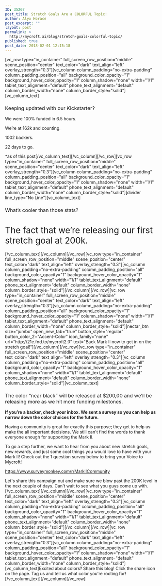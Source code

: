 ```yaml
---
ID: 35267
post_title: Stretch Goals Are a COLORFUL Topic!
author: Alyx Horace
post_excerpt: ""
layout: post
permalink: >
  http://mycroft.ai/blog/stretch-goals-colorful-topic/
published: true
post_date: 2018-02-01 12:15:18
---
```

[vc_row type="in_container" full_screen_row_position="middle" scene_position="center" text_color="dark" text_align="left" overlay_strength="0.3"][vc_column column_padding="no-extra-padding" column_padding_position="all" background_color_opacity="1" background_hover_color_opacity="1" column_shadow="none" width="1/1" tablet_text_alignment="default" phone_text_alignment="default" column_border_width="none" column_border_style="solid"][vc_column_text]
<h3><span style="font-weight: 400;">Keeping updated with our Kickstarter?</span></h3>
<span style="font-weight: 400;">We were 100% funded in 6.5 hours.</span>

<span style="font-weight: 400;">We’re at 162k and counting.</span>

<span style="font-weight: 400;">1002 backers.</span>

<span style="font-weight: 400;">22 days to go. </span>

*as of this post[/vc_column_text][/vc_column][/vc_row][vc_row type="in_container" full_screen_row_position="middle" scene_position="center" text_color="dark" text_align="left" overlay_strength="0.3"][vc_column column_padding="no-extra-padding" column_padding_position="all" background_color_opacity="1" background_hover_color_opacity="1" column_shadow="none" width="1/1" tablet_text_alignment="default" phone_text_alignment="default" column_border_width="none" column_border_style="solid"][divider line_type="No Line"][vc_column_text]
<h3><span style="font-weight: 400;">What’s cooler than those stats?</span></h3>
<h1><span style="font-weight: 400;">The fact that we’re releasing our first stretch goal at 200k. </span></h1>
[/vc_column_text][/vc_column][/vc_row][vc_row type="in_container" full_screen_row_position="middle" scene_position="center" text_color="dark" text_align="left" overlay_strength="0.3"][vc_column column_padding="no-extra-padding" column_padding_position="all" background_color_opacity="1" background_hover_color_opacity="1" column_shadow="none" width="1/1" tablet_text_alignment="default" phone_text_alignment="default" column_border_width="none" column_border_style="solid"][/vc_column][/vc_row][vc_row type="in_container" full_screen_row_position="middle" scene_position="center" text_color="dark" text_align="left" overlay_strength="0.3"][vc_column column_padding="no-extra-padding" column_padding_position="all" background_color_opacity="1" background_hover_color_opacity="1" column_shadow="none" width="1/1" tablet_text_alignment="default" phone_text_alignment="default" column_border_width="none" column_border_style="solid"][nectar_btn size="jumbo" open_new_tab="true" button_style="regular" button_color_2="Accent-Color" icon_family="none" url="http://21e.fnd.to/mycroft2.0" text="Back Mark II now to get in on the stretch goal!"][/vc_column][/vc_row][vc_row type="in_container" full_screen_row_position="middle" scene_position="center" text_color="dark" text_align="left" overlay_strength="0.3"][vc_column column_padding="no-extra-padding" column_padding_position="all" background_color_opacity="1" background_hover_color_opacity="1" column_shadow="none" width="1/1" tablet_text_alignment="default" phone_text_alignment="default" column_border_width="none" column_border_style="solid"][vc_column_text]
<h3><span style="font-weight: 400;">The color “near black” will be released at $200,00 and we’ll be releasing more as we hit more funding milestones. </span></h3>
<strong>If you’re a backer, check your inbox. We sent a survey so you can help us narrow down the color choices for the future.</strong>

<span style="font-weight: 400;">Having a community is great for exactly this purpose; they get to help us make the all important decisions. We still can't find the words to thank everyone enough for supporting the Mark II.</span>

To go a step further, we want to hear from you about new stretch goals, new rewards, and just some cool things you would love to have with your Mark II! Check out the 1 question survey below to bring your Voice to Mycroft!

<a class="theme markdown__link" href="https://www.surveymonkey.com/r/MarkIICommunity" target="_blank" rel="noopener noreferrer">https://www.surveymonkey.com/r/MarkIICommunity</a>

Let's share this campaign out and make sure we blow past the 200K level in the next couple of days. Can't wait to see what you guys come up with.[/vc_column_text][/vc_column][/vc_row][vc_row type="in_container" full_screen_row_position="middle" scene_position="center" text_color="dark" text_align="left" overlay_strength="0.3"][vc_column column_padding="no-extra-padding" column_padding_position="all" background_color_opacity="1" background_hover_color_opacity="1" column_shadow="none" width="1/1" tablet_text_alignment="default" phone_text_alignment="default" column_border_width="none" column_border_style="solid"][/vc_column][/vc_row][vc_row type="in_container" full_screen_row_position="middle" scene_position="center" text_color="dark" text_align="left" overlay_strength="0.3"][vc_column column_padding="no-extra-padding" column_padding_position="all" background_color_opacity="1" background_hover_color_opacity="1" column_shadow="none" width="1/1" tablet_text_alignment="default" phone_text_alignment="default" column_border_width="none" column_border_style="solid"][vc_column_text]Excited about colors? Share this blog! Click the share icon on the page. Tag us and tell us what color you're rooting for![/vc_column_text][/vc_column][/vc_row]